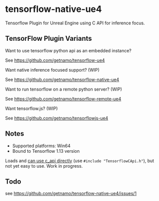 # tensorflow-native-ue4
Tensorflow Plugin for Unreal Engine using C API for inference focus.

## TensorFlow Plugin Variants

Want to use tensorflow python api as an embedded instance? 

See https://github.com/getnamo/tensorflow-ue4

Want native inference focused support? (WIP)

See https://github.com/getnamo/tensorflow-native-ue4

Want to run tensorflow on a remote python server? (WIP)

See https://github.com/getnamo/tensorflow-remote-ue4

Want tensorflow.js? (WIP)

See https://github.com/getnamo/tensorflowjs-ue4

## Notes

- Supported platforms: Win64
- Bound to Tensorflow 1.13 version

Loads and [can use c_api directly](https://github.com/getnamo/tensorflow-native-ue4/blob/master/Source/TensorflowLib/Private/TensorflowLib.cpp#L12) (use ```#include "TensorflowCApi.h"```), but not yet easy to use. Work in progress.

## Todo
see https://github.com/getnamo/tensorflow-native-ue4/issues/1
